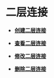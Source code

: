 # 二层连接<a name="esw_ug_0006"></a>

-   **[创建二层连接](创建二层连接.md)**  

-   **[查看二层连接](查看二层连接.md)**  

-   **[修改二层连接](修改二层连接.md)**  

-   **[删除二层连接](删除二层连接.md)**  


